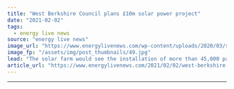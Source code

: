 ```yaml
---
title: "West Berkshire Council plans £10m solar power project"
date: "2021-02-02"
tags: 
  - energy live news
source: "energy live news"
image_url: "https://www.energylivenews.com/wp-content/uploads/2020/03/shutterstock_306298271.jpg"
image_fp: "/assets/img/post_thumbnails/49.jpg"
lead: "The solar farm would see the installation of more than 45,000 panels, generating enough electricity to power around 4,400 homes every year"
article_url: "https://www.energylivenews.com/2021/02/02/west-berkshire-council-plans-10m-solar-power-project/"
---
```


---
